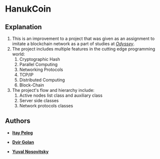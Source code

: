# HanukCoin


## Explanation
1. This is an improvement to a project that was given as an assignment to imitate a blockchain network as a part of studies at [_Odyssey_](https://www.madaney.net/en/site/programs/odyssey/).
2. The project includes multiple features in the cutting edge programming world:
    1. Cryptographic Hash
    2. Parallel Computing
    3. Networking Protocols
    4. TCP/IP
    5. Distributed Computing
    6. Block-Chain
3. The project's flow and hierarchy include:
    1. Active nodes list class and auxiliary class
    2. Server side classes
    3. Network protocols classes


## Authors

* [**Itay Peleg**](https://github.com/Itayo252)

* [**Dvir Golan**](https://github.com/dvirgol10)

* [**Yuval Nosovitsky**](https://github.com/yuval12311)
